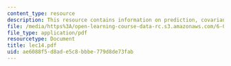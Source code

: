 ```yaml
---
content_type: resource
description: This resource contains information on prediction, covariance and correlation.
file: /media/https%3A/open-learning-course-data-rc.s3.amazonaws.com/6-041-probabilistic-systems-analysis-and-applied-probability-spring-2006/ae6088f5d8ade5c8bbbe779d8de73fab_lec14.pdf
file_type: application/pdf
resourcetype: Document
title: lec14.pdf
uid: ae6088f5-d8ad-e5c8-bbbe-779d8de73fab
---
```

